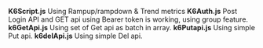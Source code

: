 **K6Script.js** Using Rampup/rampdown & Trend metrics
**K6Auth.js** Post Login API and GET api using Bearer token is working, using group feature.
**k6GetApi.js** Using set of Get api as batch in array.
**k6Putapi.js** Using simple Put api.
**k6delApi.js** Using simple Del api.
